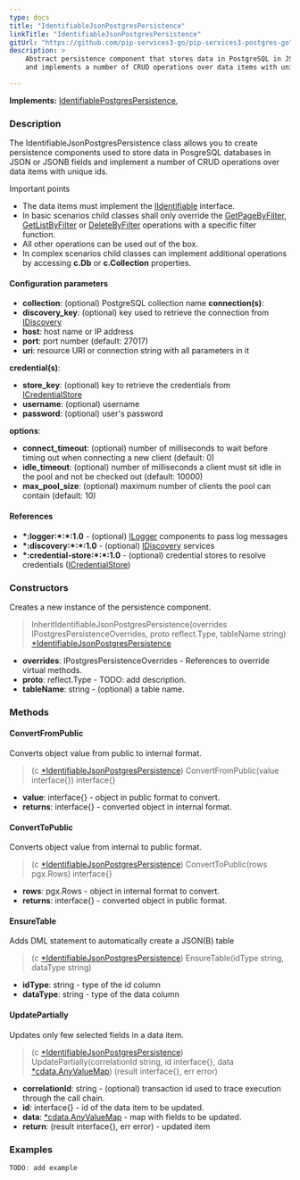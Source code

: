 ```yaml
---
type: docs
title: "IdentifiableJsonPostgresPersistence"
linkTitle: "IdentifiableJsonPostgresPersistence"
gitUrl: "https://github.com/pip-services3-go/pip-services3-postgres-go"
description: >
    Abstract persistence component that stores data in PostgreSQL in JSON or JSONB fields
    and implements a number of CRUD operations over data items with unique ids.

---
```


**Implements:** [IdentifiablePostgresPersistence](../identifiable_postgres_persistence),

### Description

The IdentifiableJsonPostgresPersistence class allows you to create persistence components used to store data in PosgreSQL databases in JSON or JSONB fields and implement a number of CRUD operations over data items with unique ids.

Important points

- The data items must implement the [IIdentifiable](../../../commons/data/iidentifiable) interface.
- In basic scenarios child classes shall only override the [GetPageByFilter](../postgres_persistence/#getpagebyfilter), [GetListByFilter](../postgres_persistence/#getlistbyfilter) or [DeleteByFilter](../postgres_persistence/#deletebyfilter)  operations with a specific filter function.
- All other operations can be used out of the box. 
- In complex scenarios child classes can implement additional operations by accessing **c.Db** or **c.Collection** properties.

#### Configuration parameters

- **collection**: (optional) PostgreSQL collection name
**connection(s)**:    
- **discovery_key**: (optional) key used to retrieve the connection from [IDiscovery](../../../components/connect/idiscovery)
- **host**: host name or IP address
- **port**: port number (default: 27017)
- **uri**: resource URI or connection string with all parameters in it

**credential(s)**:    
- **store_key**: (optional) key to retrieve the credentials from [ICredentialStore](../../../components/auth/icredential_store)
- **username**: (optional) username
- **password**: (optional) user's password

**options**:
- **connect_timeout**: (optional) number of milliseconds to wait before timing out when connecting a new client (default: 0)
- **idle_timeout**: (optional) number of milliseconds a client must sit idle in the pool and not be checked out (default: 10000)
- **max_pool_size**: (optional) maximum number of clients the pool can contain (default: 10)

#### References
- **\*:logger:\*:\*:1.0** - (optional) [ILogger](../../../components/log/ilogger) components to pass log messages
- **\*:discovery:\*:\*:1.0** - (optional) [IDiscovery](../../../components/connect/idiscovery) services
- **\*:credential-store:\*:\*:1.0** - (optional) credential stores to resolve credentials ([ICredentialStore](../../../components/auth/icredential_store))



### Constructors
Creates a new instance of the persistence component.

> InheritIdentifiableJsonPostgresPersistence(overrides IPostgresPersistenceOverrides, proto reflect.Type, tableName string) [*IdentifiableJsonPostgresPersistence]()

- **overrides**: IPostgresPersistenceOverrides - References to override virtual methods.
- **proto**: reflect.Type - TODO: add description. 
- **tableName**: string - (optional) a table name.


### Methods

#### ConvertFromPublic
Converts object value from public to internal format.

> (c [*IdentifiableJsonPostgresPersistence]()) ConvertFromPublic(value interface{}) interface{}

- **value**: interface{} - object in public format to convert.
- **returns**: interface{} - converted object in internal format.


#### ConvertToPublic
Converts object value from internal to public format.

> (c [*IdentifiableJsonPostgresPersistence]()) ConvertToPublic(rows pgx.Rows) interface{}

- **rows**: pgx.Rows - object in internal format to convert.
- **returns**: interface{} - converted object in public format.


#### EnsureTable
Adds DML statement to automatically create a JSON(B) table

> (c [*IdentifiableJsonPostgresPersistence]()) EnsureTable(idType string, dataType string)

- **idType**: string - type of the id column
- **dataType**: string - type of the data column


#### UpdatePartially
Updates only few selected fields in a data item.

> (c [*IdentifiableJsonPostgresPersistence]()) UpdatePartially(correlationId string, id interface{}, data [*cdata.AnyValueMap](../../../commons/data/any_value_map)) (result interface{}, err error)

- **correlationId**: string - (optional) transaction id used to trace execution through the call chain.
- **id**: interface{} - id of the data item to be updated.
- **data**: [*cdata.AnyValueMap](../../../commons/data/any_value_map) - map with fields to be updated.
- **return**: (result interface{}, err error) - updated item

### Examples

```go
TODO: add example

```

